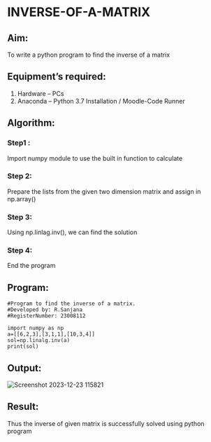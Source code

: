 # INVERSE-OF-A-MATRIX
## Aim:
To write a python program to find the inverse of a matrix
## Equipment’s required:
1. 	Hardware – PCs
2. 	Anaconda – Python 3.7 Installation / Moodle-Code Runner
## Algorithm:
### Step1 : 
Import numpy module to use the built in function to calculate
### Step 2: 
Prepare the lists from the given two dimension matrix and assign in np.array()
### Step 3:
Using np.linlag.inv(), we can find the solution 
### Step 4: 
End the program
## Program:
```
#Program to find the inverse of a matrix.
#Developed by: R.Sanjana
#RegisterNumber: 23008112

import numpy as np
a=[[6,2,3],[3,1,1],[10,3,4]]
sol=np.linalg.inv(a)
print(sol)
```
## Output:
![Screenshot 2023-12-23 115821](https://github.com/23008112/INVERSE-OF-A-MATRIX/assets/138972470/c6d60ac7-9d7b-4fc7-8d92-9133a10b4d70)
## Result:
Thus the inverse of given matrix is successfully solved using python program

